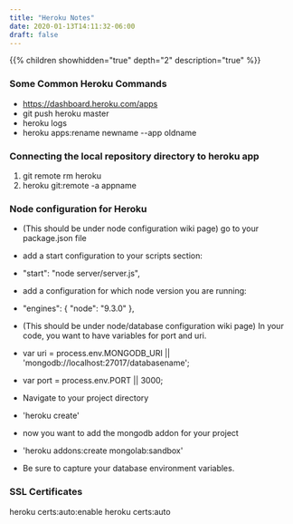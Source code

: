 ```yaml
---
title: "Heroku Notes"
date: 2020-01-13T14:11:32-06:00
draft: false
---
```


{{% children showhidden="true" depth="2" description="true" %}}

### Some Common Heroku Commands

* <https://dashboard.heroku.com/apps>
* git push heroku master
* heroku logs
* heroku apps:rename newname --app oldname

### Connecting the local repository directory to heroku app

1. git remote rm heroku
1. heroku git:remote -a appname

### Node configuration for Heroku

* (This should be under node configuration wiki page) go to your package.json file
* add a start configuration to your scripts section:
* "start": "node server/server.js",
* add a configuration for which node version you are running:  
* "engines": {
    "node": "9.3.0"
  },

* (This should be under node/database configuration wiki page) In your code, you want to have variables for port and uri.
* var uri = process.env.MONGODB_URI || 'mongodb://localhost:27017/databasename';
* var port = process.env.PORT || 3000;

* Navigate to your project directory
* 'heroku create'
* now you want to add the mongodb addon for your project
* 'heroku addons:create mongolab:sandbox'
* Be sure to capture your database environment variables.

### SSL Certificates

heroku certs:auto:enable
heroku certs:auto
